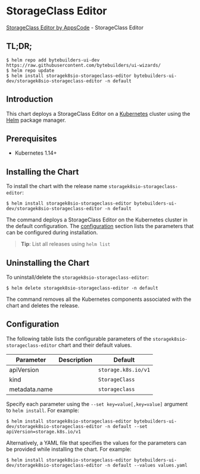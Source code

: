 # StorageClass Editor

[StorageClass Editor by AppsCode](https://byte.builders) - StorageClass Editor

## TL;DR;

```console
$ helm repo add bytebuilders-ui-dev https://raw.githubusercontent.com/bytebuilders/ui-wizards/
$ helm repo update
$ helm install storagek8sio-storageclass-editor bytebuilders-ui-dev/storagek8sio-storageclass-editor -n default
```

## Introduction

This chart deploys a StorageClass Editor on a [Kubernetes](http://kubernetes.io) cluster using the [Helm](https://helm.sh) package manager.

## Prerequisites

- Kubernetes 1.14+

## Installing the Chart

To install the chart with the release name `storagek8sio-storageclass-editor`:

```console
$ helm install storagek8sio-storageclass-editor bytebuilders-ui-dev/storagek8sio-storageclass-editor -n default
```

The command deploys a StorageClass Editor on the Kubernetes cluster in the default configuration. The [configuration](#configuration) section lists the parameters that can be configured during installation.

> **Tip**: List all releases using `helm list`

## Uninstalling the Chart

To uninstall/delete the `storagek8sio-storageclass-editor`:

```console
$ helm delete storagek8sio-storageclass-editor -n default
```

The command removes all the Kubernetes components associated with the chart and deletes the release.

## Configuration

The following table lists the configurable parameters of the `storagek8sio-storageclass-editor` chart and their default values.

|   Parameter   | Description |       Default       |
|---------------|-------------|---------------------|
| apiVersion    |             | `storage.k8s.io/v1` |
| kind          |             | `StorageClass`      |
| metadata.name |             | `storageclass`      |


Specify each parameter using the `--set key=value[,key=value]` argument to `helm install`. For example:

```console
$ helm install storagek8sio-storageclass-editor bytebuilders-ui-dev/storagek8sio-storageclass-editor -n default --set apiVersion=storage.k8s.io/v1
```

Alternatively, a YAML file that specifies the values for the parameters can be provided while
installing the chart. For example:

```console
$ helm install storagek8sio-storageclass-editor bytebuilders-ui-dev/storagek8sio-storageclass-editor -n default --values values.yaml
```
